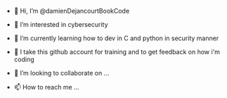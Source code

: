 - 👋 Hi, I’m @damienDejancourtBookCode
- 👀 I’m interested in cybersecurity
- 🌱 I’m currently learning how to dev in C and python in security manner
- 📖 I take this github account for training and to get feedback on how i'm coding

- 💞️ I’m looking to collaborate on ...
- 📫 How to reach me ...

<!---
damienDejancourtBookCode/damienDejancourtBookCode is a ✨ special ✨ repository because its `README.md` (this file) appears on your GitHub profile.
You can click the Preview link to take a look at your changes.
--->
